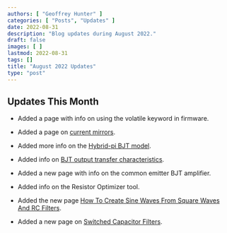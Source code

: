 ```yaml
---
authors: [ "Geoffrey Hunter" ]
categories: [ "Posts", "Updates" ]
date: 2022-08-31
description: "Blog updates during August 2022."
draft: false
images: [ ]
lastmod: 2022-08-31
tags: []
title: "August 2022 Updates"
type: "post"
---
```


## Updates This Month

* Added a page with info on using the volatile keyword in firmware.

* Added a page on [current mirrors](/electronics/components/current-mirrors/).

* Added more info on the [Hybrid-pi BJT model](/electronics/components/transistors/bipolar-junction-transistors-bjts/#hybrid-pi-transistor-model).

* Added info on [BJT output transfer characteristics](/electronics/components/transistors/bipolar-junction-transistors-bjts/#output-characteristics).

* Added a new page with info on the common emitter BJT amplifier.

* Added info on the Resistor Optimizer tool.

* Added the new page [How To Create Sine Waves From Square Waves And RC Filters](/electronics/circuit-design/how-to-create-sine-waves-from-square-waves-and-rc-filters/). 

* Added a new page on [Switched Capacitor Filters](/electronics/components/switched-capacitor-filters/).

